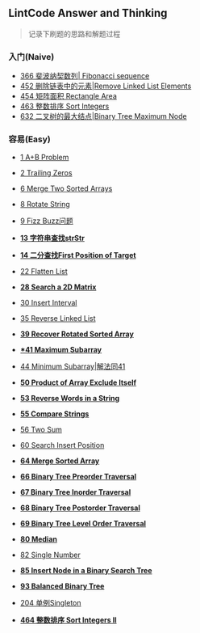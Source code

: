 ## LintCode Answer and Thinking

> 记录下刷题的思路和解题过程	

### 入门(Naive)

- [366 斐波纳契数列| Fibonacci sequence](https://github.com/GalaxyExplosion2017/Algorithms/blob/master/lintcode/366%20%E6%96%90%E6%B3%A2%E7%BA%B3%E5%A5%91%E6%95%B0%E5%88%97.md)
- [452 删除链表中的元素|Remove Linked List Elements](https://github.com/GalaxyExplosion2017/Algorithms/blob/master/lintcode/452%20%E5%88%A0%E9%99%A4%E9%93%BE%E8%A1%A8%E4%B8%AD%E7%9A%84%E5%85%83%E7%B4%A0.md)
- [454 矩阵面积 Rectangle Area](https://github.com/GalaxyExplosion2017/Algorithms/blob/master/lintcode/454%20%E7%9F%A9%E9%98%B5%E9%9D%A2%E7%A7%AF%20Rectangle%20Area.md)
- [463 整数排序 Sort Integers](https://github.com/GalaxyExplosion2017/Algorithms/blob/master/lintcode/463%20%E6%95%B4%E6%95%B0%E6%8E%92%E5%BA%8F%20Sort%20Integers.md)
- [632 二叉树的最大结点|Binary Tree Maximum Node](https://github.com/GalaxyExplosion2017/Algorithms/blob/master/lintcode/632%20%E4%BA%8C%E5%8F%89%E6%A0%91%E7%9A%84%E6%9C%80%E5%A4%A7%E7%BB%93%E7%82%B9Binary%20Tree%20Maximum%20Node.md)


### 容易(Easy)

* [1 A+B Problem](https://github.com/GalaxyExplosion2017/Algorithms/blob/master/lintcode/1%20A%20%2B%20B%20Problem.md)

* [2 Trailing Zeros](https://github.com/GalaxyExplosion2017/Algorithms/blob/master/lintcode/2%20Trailing%20Zeros.md)

* [6 Merge Two Sorted Arrays](https://github.com/GalaxyExplosion2017/Algorithms/blob/master/lintcode/6%20Merge%20Two%20Sorted%20Arrays.md)

* [8 Rotate String](https://github.com/GalaxyExplosion2017/Algorithms/blob/master/lintcode/8%20Rotate%20String.md)

* [9 Fizz Buzz问题](https://github.com/GalaxyExplosion2017/Algorithms/blob/master/lintcode/9%20%20Fizz%20Buzz%E9%97%AE%E9%A2%98.md)

* [**13 字符串查找strStr**](https://github.com/GalaxyExplosion2017/Algorithms/blob/master/lintcode/13%20%E5%AD%97%E7%AC%A6%E4%B8%B2%E6%9F%A5%E6%89%BEstrStr.md)

* **[14 二分查找First Position of Target](https://github.com/GalaxyExplosion2017/Algorithms/blob/master/lintcode/14%20%E4%BA%8C%E5%88%86%E6%9F%A5%E6%89%BEFirst%20Position%20of%20Target.md)**

* [22 Flatten List](https://github.com/GalaxyExplosion2017/Algorithms/blob/master/lintcode/22%20Flatten%20List.md)

* **[28 Search a 2D Matrix](https://github.com/GalaxyExplosion2017/Algorithms/blob/master/lintcode/28%20Search%20a%202D%20Matrix.md)**

* [30 Insert Interval](https://github.com/GalaxyExplosion2017/Algorithms/blob/master/lintcode/30%20Insert%20Interval.md)

* [35 Reverse Linked List](https://github.com/GalaxyExplosion2017/Algorithms/blob/master/lintcode/35%20Reverse%20Linked%20List.md)

* [**39 Recover Rotated Sorted Array**](https://github.com/GalaxyExplosion2017/Algorithms/blob/master/lintcode/39%20%20Recover%20Rotated%20Sorted%20Array.md)

* [**\*41 Maximum Subarray**](https://github.com/GalaxyExplosion2017/Algorithms/blob/master/lintcode/41%20Maximum%20Subarray.md)

* [44 Minimum Subarray|解法同41](https://github.com/GalaxyExplosion2017/Algorithms/blob/master/lintcode/44%20Minimum%20Subarray.md)

* [**50 Product of Array Exclude Itself**](https://github.com/GalaxyExplosion2017/Algorithms/blob/master/lintcode/50%20Product%20of%20Array%20Exclude%20Itself.md)

* [**53 Reverse Words in a String**](https://github.com/GalaxyExplosion2017/Algorithms/blob/master/lintcode/53%20Reverse%20Words%20in%20a%20String.md)

* [**55 Compare Strings**](https://github.com/GalaxyExplosion2017/Algorithms/blob/master/lintcode/55%20Compare%20Strings.md)

* [56 Two Sum](https://github.com/GalaxyExplosion2017/Algorithms/blob/master/lintcode/56%20Two%20Sum.md)

* [60 Search Insert Position](https://github.com/GalaxyExplosion2017/Algorithms/blob/master/lintcode/60%20Search%20Insert%20Position.md)

* [**64 Merge Sorted Array**](https://github.com/GalaxyExplosion2017/Algorithms/blob/master/lintcode/64%20Merge%20Sorted%20Array.md)

* [**66 Binary Tree Preorder Traversal**](https://github.com/GalaxyExplosion2017/Algorithms/blob/master/lintcode/66%20Binary%20Tree%20Preorder%20Traversal.md)

* [**67 Binary Tree Inorder Traversal**](https://github.com/GalaxyExplosion2017/Algorithms/blob/master/lintcode/67%20Binary%20Tree%20Inorder%20Traversal.md)

* [**68 Binary Tree Postorder Traversal**](https://github.com/GalaxyExplosion2017/Algorithms/blob/master/lintcode/68%20Binary%20Tree%20Postorder%20Traversal.md)

* [**69 Binary Tree Level Order Traversal**](https://github.com/GalaxyExplosion2017/Algorithms/blob/master/lintcode/69%20Binary%20Tree%20Level%20Order%20Traversal%20.md)

* [**80 Median**](https://github.com/GalaxyExplosion2017/Algorithms/blob/master/lintcode/80%20Median.md)

* [82 Single Number](https://github.com/GalaxyExplosion2017/Algorithms/blob/master/lintcode/82%20Single%20Number%20.md)

* [**85 Insert Node in a Binary Search Tree**](https://github.com/GalaxyExplosion2017/Algorithms/blob/master/lintcode/85%20Insert%20Node%20in%20a%20Binary%20Search%20Tree.md)

* [**93 Balanced Binary Tree**](https://github.com/GalaxyExplosion2017/Algorithms/blob/master/lintcode/93%20Balanced%20Binary%20Tree.md)

* [204 单例Singleton](https://github.com/GalaxyExplosion2017/Algorithms/blob/master/lintcode/204%20%E5%8D%95%E4%BE%8BSingleton.md)

* [**464 整数排序 Sort Integers II**](https://github.com/GalaxyExplosion2017/Algorithms/blob/master/lintcode/464%20%E6%95%B4%E6%95%B0%E6%8E%92%E5%BA%8F%20Sort%20Integers%20II.md)

  ​


